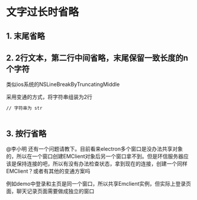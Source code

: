 # 文字过长时省略

## 1. 末尾省略

## 2. 2行文本，第二行中间省略，末尾保留一致长度的n个字符
类似ios系统的NSLineBreakByTruncatingMiddle

采用变通的方式，将字符串组装为2行
```html
// 字符串为 str

```
```css

```

## 3. 按行省略


@李小明 还有一个问题请教下。目前看来electron多个窗口是没办法共享对象的，所以在一个窗口创建EMClient对象后另一个窗口拿不到。但是环信服务器应该是保持连接的吧，所以有没有办法检查状态，拿到现在的连接，创建一个同样EMClient？或者有其他的变通方案吗

例如demo中登录和主页是同一个窗口，所以共享Emclient实例，但实际上登录页面，聊天记录页面需要做成独立的窗口